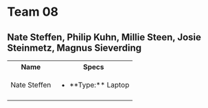 # Team 08
## Nate Steffen, Philip Kuhn, Millie Steen, Josie Steinmetz, Magnus Sieverding

<table>
  <tbody>
    <tr>
      <th align="center">Name</th>
      <th align="center">Specs</th>
     </tr>
     <tr>
      <td>Nate Steffen</td>
      <td>
        <ul>
          <li>**Type:** Laptop</li>
        </ul>
      </td>
     </tr>
     <tr>
      <td></td>
      <td></td>
   </tbody>
</table>



